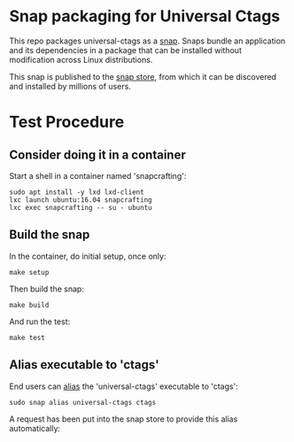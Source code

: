 Snap packaging for Universal Ctags
==================================

This repo packages universal-ctags as a [snap](https://snapcraft.io/docs).
Snaps bundle an application and its dependencies in a package that can be
installed without modification across Linux distributions.

This snap is published to the [snap store](https://snapcraft.io/store),
from which it can be discovered and installed by millions of users.

Test Procedure
==============

Consider doing it in a container
--------------------------------

Start a shell in a container named 'snapcrafting':

    sudo apt install -y lxd lxd-client
    lxc launch ubuntu:16.04 snapcrafting
    lxc exec snapcrafting -- su - ubuntu

Build the snap
--------------

In the container, do initial setup, once only:

    make setup

Then build the snap:

    make build

And run the test:

    make test


Alias executable to 'ctags'
---------------------------

End users can
[alias](https://docs.snapcraft.io/commands-and-aliases/3950)
the 'universal-ctags' executable to 'ctags':

    sudo snap alias universal-ctags ctags

A request has been put into the snap store to provide this alias
automatically:


